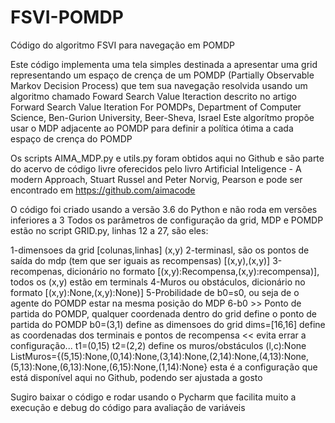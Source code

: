 # FSVI-POMDP
Código do algoritmo FSVI para navegação em POMDP

Este código implementa uma tela simples destinada a apresentar uma grid representando um espaço de crença de um POMDP (Partially 
Observable Markov Decision Process) que tem sua navegação resolvida usando um algoritmo chamado Foward Search Value Iteraction
descrito no artigo Forward Search Value Iteration For POMDPs, Department of Computer Science, Ben-Gurion University, Beer-Sheva, Israel
Este algorítmo propõe usar o MDP adjacente ao POMDP para definir a política ótima a cada espaço de crença do POMDP

Os scripts AIMA_MDP.py e utils.py foram obtidos aqui no Github e são parte do acervo de código livre oferecidos pelo livro
Artificial Inteligence - A modern Approach, Stuart Russel and Peter Norvig, Pearson e pode ser encontrado em
https://github.com/aimacode

O código foi criado usando a versão 3.6 do Python e não roda em versões inferiores a 3
Todos os parâmetros de configuração da grid, MDP e POMDP estão no script GRID.py, linhas 12 a 27, são eles:

 1-dimensoes da grid [colunas,linhas] (x,y)
 2-terminasl, são os pontos de saída do mdp (tem que ser iguais as recompensas) [(x,y),(x,y)]
 3-recompenas, dicionário no formato [(x,y):Recompensa,(x,y):recompensa)], todos os (x,y) estão em terminals
 4-Muros ou obstáculos, dicionário no formato [(x,y):None,(x,y):None)]
 5-Probilidade de b0=s0, ou seja de o agente do POMDP estar na mesma posição do MDP
 6-b0 >> Ponto de partida do POMDP, qualquer coordenada dentro do grid
 define o ponto de partida do POMDP
b0=(3,1)
 define as dimensoes do grid
dims=[16,16]
define as coordenadas dos terminais e pontos de recompensa << evita errar a configuração...
t1=(0,15)
t2=(2,2)
define os muros/obstáculos (l,c):None
ListMuros={(5,15):None,(0,14):None,(3,14):None,(2,14):None,(4,13):None,(5,13):None,(6,13):None,(6,15):None,(1,14):None}
esta é a configuração que está disponível aqui no Github, podendo ser ajustada a gosto

Sugiro baixar o código e rodar usando o Pycharm que facilita muito a execução e debug do código para avaliação de variáveis

